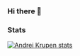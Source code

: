 ### Hi there 👋

### Stats

[![Andrei Krupen stats](https://github-readme-stats.vercel.app/api?username=Andrei-Krupen&show_icons=true&theme=tokyonight&hide=stars,issues)](https://github.com/Andrei-Krupen/github-readme-stats)


<!--
**Andrei-Krupen/Andrei-Krupen** is a ✨ _special_ ✨ repository because its `README.md` (this file) appears on your GitHub profile.

Here are some ideas to get you started:

- 🔭 I’m currently working on ...
- 🌱 I’m currently learning ...
- 👯 I’m looking to collaborate on ...
- 🤔 I’m looking for help with ...
- 💬 Ask me about ...
- 📫 How to reach me: ...
- 😄 Pronouns: ...
- ⚡ Fun fact: ...
-->
